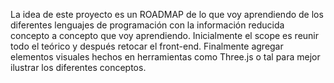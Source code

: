 La idea de este proyecto es un ROADMAP de lo que voy aprendiendo de los diferentes lenguajes de programación con la información reducida concepto a concepto que voy aprendiendo.
Inicialmente el scope es reunir todo el teórico y después retocar el front-end. Finalmente agregar elementos visuales hechos en herramientas como Three.js o tal para mejor ilustrar los diferentes conceptos.
